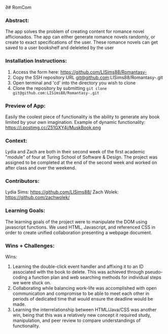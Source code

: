 ∂# RomCom  

### Abstract:
[//]: <> (Briefly describe what you built and its features. What problem is the app solving? How does this application solve that problem?)
The app solves the problem of creating content for romance novel afficionados. The app can either generate romance novels randomly, or create to exact specifications of the user. These romance novels can get saved to a user bookshelf and deleleted by the user

### Installation Instructions:
[//]: <> (What steps does a person have to take to get your app cloned down and running?)
1) Access the form here: https://github.com/LISims88/Romantasy-
2) Copy the SSH repository URL git@github.com:LISims88/Romantasy-.git
3) Open terminal and 'cd' into the directory you wish to clone 
4) Clone the repository by submitting `git clone git@github.com:LISims88/Romantasy-.git`


### Preview of App:
[//]: <> (Provide ONE gif or screenshot of your application - choose the "coolest" piece of functionality to show off.)
Easily the coolest piece of functionality is the ability to generate any book limited by your own imagination. Example of dynamic functionality: 
https://i.postimg.cc/Z51GXY4j/MuskBook.png

### Context:
[//]: <> (Give some context for the project here. How long did you have to work on it? How far into the Turing program are you?)
Lydia and Zach are both in their second week of the first academic "module" of four at Turing School of Software & Design. The project was assigned to be completed at the end of the second week and worked on after class and over the weekend.  

### Contributors:
[//]: <> (Who worked on this application? Link to their GitHubs.)
Lydia Sims: https://github.com/LISims88/
Zach Wolek: https://github.com/zachwolek/

### Learning Goals:
[//]: <> (What were the learning goals of this project? What tech did you work with?)
The learning goals of the project were to manipulate the DOM using javascript functions. We used HTML, Javascript, and referenced CSS in order to create unified collaboration presenting a webpage document. 

### Wins + Challenges:
[//]: <> (What are 2-3 wins you have from this project? What were some challenges you faced - and how did you get over them?)
Wins:
1) Learning the double-click event handler and affixing it to an ID associated with the book to delete. This was achieved through pseudo-coding a function plan and web searching methods for individual steps we were stuck on. 
2) Collaborating while balancing work-life was accomplished with open communication and compromise to be able to meet each other in periods of dedicated time that would ensure the deadline would be made. 
3) Learning the interrelationship between HTML/Java/CSS was another win, being that this was a relatively new concept it required study, manipulation, and peer review to compare understandings of functionality. 